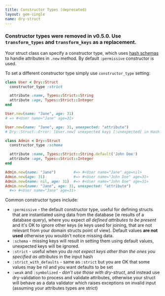 ```yaml
---
title: Constructor Types (deprecated)
layout: gem-single
name: dry-struct
---
```


### Constructor types were removed in v0.5.0. Use `transform_types` and `transform_keys` as a replacement.

Your struct class can specify a constructor type, which uses [hash schemas](/gems/dry-types/0.15/hash-schemas-obsolete) to handle attributes in `.new` method. By default `:permissive` constructor is used.

To set a different constructor type simply use `constructor_type` setting:

``` ruby
class User < Dry::Struct
  constructor_type :strict

  attribute :name, Types::Strict::String
  attribute :age, Types::Strict::Integer
end

User.new(name: "Jane", age: 31)
# => #<User name="Jane" age=31>

User.new(name: "Jane", age: 31, unexpected: "attribute")
# Dry::Struct::Error: [User.new] unexpected keys [:unexpected] in Hash input

class Admin < Dry::Struct
  constructor_type :schema

  attribute :name, Types::Strict::String.default('John Doe')
  attribute :age, Types::Strict::Integer
end

Admin.new(name: "Jane")        #=> #<User name="Jane" age=nil>
Admin.new(age: 31)             #=> #<User name="John Doe" age=31>
Admin.new(name: nil, age: 31)  #=> #<User name="John Doe" age=31>
Admin.new(name: "Jane", age: 31, unexpected: "attribute")
  #=> #<User name="Jane" age=31>
```

Common constructor types include:

* `:permissive` - the default constructor type, useful for defining structs that are instantiated using data from the database (ie results of a database query), where you expect *all defined attributes to be present* and it's OK to ignore other keys (ie keys used for joining, that are not relevant from your domain structs point of view). Default values **are not used** otherwise you wouldn't notice missing data.
* `:schema` - missing keys will result in setting them using default values, unexpected keys will be ignored.
* `:strict` - useful when you *do not expect keys other than the ones you specified as attributes* in the input hash
* `:strict_with_defaults` - same as `:strict` but you are OK that some values may be nil and you want defaults to be set
* `:weak` and `:symbolized` - *don't use those with dry-struct*, and instead use dry-validation to process and validate attributes, otherwise your struct will behave as a data validator which raises exceptions on invalid input (assuming your attributes types are strict)
